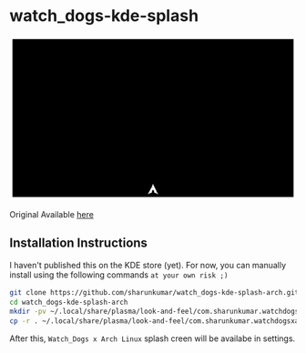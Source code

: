 # watch_dogs-kde-splash

![preview](./contents/previews/splash.gif)

Original Available [here](https://store.kde.org/p/1417004)

## Installation Instructions

I haven't published this on the KDE store (yet). For now, you can manually install using the following commands `at your own risk ;)`

```bash
git clone https://github.com/sharunkumar/watch_dogs-kde-splash-arch.git
cd watch_dogs-kde-splash-arch
mkdir -pv ~/.local/share/plasma/look-and-feel/com.sharunkumar.watchdogsxarchlinux
cp -r . ~/.local/share/plasma/look-and-feel/com.sharunkumar.watchdogsxarchlinux
```

After this, `Watch_Dogs x Arch Linux` splash creen will be availabe in settings.
